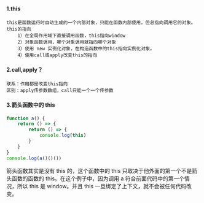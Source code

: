 #### 1.this
    this是函数运行时自动生成的一个内部对象，只能在函数内部使用，但总指向调用它的对象。
    this的指向
        1）在全局作用域下直接调用函数，this指向window
        2）对象函数调用，哪个对象调用就指向哪个对象
        3）使用 new 实例化对象，在构造函数中的this指向实例化对象。
        4）使用call或apply改变this的指向
#### 2.call,apply？
    联系：作用都是改变this指向
    区别：apply传参数数组，call只能一个一个传参数
#### 3.箭头函数中的 this
```javascript
function a() {
    return () => {
        return () => {
        	console.log(this)
        }
    }
}
console.log(a()()())
```
箭头函数其实是没有 this 的，这个函数中的 this 只取决于他外面的第一个不是箭头函数的函数的 this。在这个例子中，因为调用 a 符合前面代码中的第一个情况，所以 this 是 window。并且 this 一旦绑定了上下文，就不会被任何代码改变。